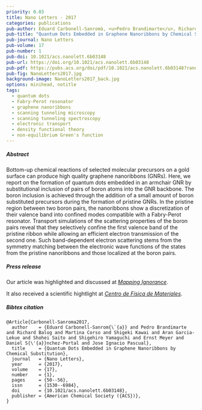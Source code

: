 ```yaml
---
priority: 0.03
title: Nano Letters - 2017
categories: publications
pub-author: Eduard Carbonell-Sanromà, <u>Pedro Brandimarte</u>, Richard Balog, Martina Corso, Shigeki Kawai, Aran Garcia-Lekue, Shohei Saito, Shigehiro Yamaguchi, Ernst Meyer, Daniel Sánchez-Portal, and Jose Ignacio Pascual
pub-title: "Quantum Dots Embedded in Graphene Nanoribbons by Chemical Substitution"
pub-journal: Nano Letters
pub-volume: 17
pub-number: 1
pub-doi: 10.1021/acs.nanolett.6b03148
pub-url: https://doi.org/10.1021/acs.nanolett.6b03148
pub-pdf: https://pubs.acs.org/doi/pdf/10.1021/acs.nanolett.6b03148?rand=cifvufgv
pub-fig: NanoLetters2017.jpg
background-image: NanoLetters2017_back.jpg
options: minihead, notitle
tags:
  - quantum dots
  - Fabry-Perot resonator
  - graphene nanoribbons
  - scanning tunneling microscopy
  - scanning tunneling spectroscopy
  - electronic transport
  - density functional theory
  - non-equilibrium Green's function
---
```


##### Abstract

Bottom-up chemical reactions of selected molecular precursors on a gold surface can produce high quality graphene nanoribbons (GNRs).
Here, we report on the formation of quantum dots embedded in an armchair GNR by substitutional inclusion of pairs of boron atoms into the GNR backbone.
The boron inclusion is achieved through the addition of a small amount of boron substituted precursors during the formation of pristine GNRs.
In the pristine region between two boron pairs, the nanoribbons show a discretization of their valence band into confined modes compatible with a Fabry-Perot resonator.
Transport simulations of the scattering properties of the boron pairs reveal that they selectively confine the first valence band of the pristine ribbon while allowing an efficient electron transmission of the second one.
Such band-dependent electron scattering stems from the symmetry matching between the electronic wave functions of the states from the pristine nanoribbons and those localized at the boron pairs.

##### Press release <a target="_blank" href="https://twitter.com/MapIgnorance/status/842390464133246976"><span class="icon fa-twitter fa-lg style1"></span></a>

Our article was highlighted and discussed at <a target="_blank" href="https://mappingignorance.org/2017/03/16/quantum-dots-embedded-graphene-nanoribbons/">*Mapping Ignorance*</a>.

It also received a scientific hightlight at <a target="_blank" href="https://cfm.ehu.es/highlights/quantum-dots-embedded-in-graphene-nanoribbons-by-chemical-substitution/">*Centro de Física de Materiales*</a>.

##### Bibtex citation

```
@Article{Carbonell-Sanroma2017,
  author    = {Eduard Carbonell-Sanrom{\`{a}} and Pedro Brandimarte and Richard Balog and Martina Corso and Shigeki Kawai and Aran Garcia-Lekue and Shohei Saito and Shigehiro Yamaguchi and Ernst Meyer and Daniel S{\'{a}}nchez-Portal and Jose Ignacio Pascual},
  title     = {Quantum Dots Embedded in Graphene Nanoribbons by Chemical Substitution},
  journal   = {Nano Letters},
  year      = {2017},
  volume    = {17},
  number    = {1},
  pages     = {50--56},
  issn      = {1530--6984},
  doi       = {10.1021/acs.nanolett.6b03148},
  publisher = {American Chemical Society ({ACS})},
}
```
